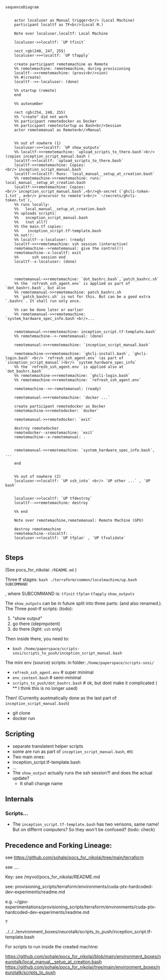 
```mermaid
sequenceDiagram


    actor localuser as Manual trigger<br/> (Local Machine)
    participant localtf as TF<br/>(Local M.)

    Note over localuser,localtf: Local Machine

    localuser->>localtf: `UP tfinit`

    rect rgb(240, 247, 255)
    localuser->>+localtf: `UP tfapply`

    create participant remotemachine as Remote
    %% remotemachine: remotemachine, during provisioning
    localtf-->>remotemachine: (provi<br/>sion)
    %% #(create)
    localtf-->>-localuser: (done)

    %% startup (remote)
    end

    %% autonumber

    rect rgb(254, 240, 255)
    %% "create" did not work
    %% participant remotedocker as Docker
    %% participant remotestartup as Bash<br/>Session
    actor remotemanual as Remote<br/>Manual


    %% out of nowhere (1)
    localuser->>+localtf: `UP show_outputs`
    %% localtf->>remotemachine: `upload_scripts_to_there.bash`<br/> (copies inception_script_manual.bash )
    localtf->>localtf: `upload_scripts_to_there.bash`
    localtf->>remotemachine: Copies:<br/>`inception_script_manual.bash`
    localtf->>localtf: Runs: `local_manual__setup_at_creation.bash`
    %% remotemachine->>remotemachine: runs: local_manual__setup_at_creation.bash
    localtf->>remotemachine: Copies:<br/>`inception_script_manual.bash`,<br/>gh-secret (`ghcli-token-1.txt`, a<br/> precursor to remote's<br/> `~/secrets/ghcli-token.txt`),
    %% runs locally:
    %%   local_manual__setup_at_creation.bash
    %% uploads scripts:
    %%   inception_script_manual.bash
    %%   (not all?)
    %% the main.tf copies:
    %%    inception_script.tf-template.bash
    %% not!!:
    %% localtf--x-localuser: (ready)
    localtf->>+remotemachine: ssh session (interactive)
    remotemachine-->remotemanual: give the control(!)
    remotemachine--x-localtf: exit
    %%      ssh session end
    localtf--x-localuser: (done)



    remotemanual->>remotemachine: `dot_bashrc.bash`,`patch_bashrc.sh`
    %% the `refresh_ssh_agent.env` is applied as part of `dot_bashrc.bash`, but also 
    %% remotemanual->>remotemachine: patch_bashrc.sh
    %% `patch_bashrc.sh` is not for this. But can be a good extra `.bashrc`. It shall run only once.

    %% can be done later or earlier
    %% remotemanual->>remotemachine: `system_hardware_spec_info.bash`<br/>...


    remotemanual->>remotemachine: inception_script.tf-template.bash`
    %% remotemachine-->-remotemanual: (done)

    remotemanual->>+remotemachine: `inception_script_manual.bash`

    remotemachine->>remotemachine: `ghcli-install.bash`, `ghcli-login.bash` <br/> `refresh_ssh_agent.env` (as part of `inception_script_manual`)<br/> `system_hardware_spec_info`
    %% the `refresh_ssh_agent.env` is applied also at `dot_bashrc.bash`
    %% remotemachine->>remotemachine: `ghcli-login.bash`
    %% remotemachine->>remotemachine: `refresh_ssh_agent.env`

    remotemachine-->>-remotemanual: (ready)

    remotemanual->>+remotemachine: `docker ...`

    create participant remotedocker as Docker
    remotemachine->>remotedocker: `docker`

    remotemanual->>remotedocker: `exit`

    destroy remotedocker
    remotedocker--xremotemachine: `exit`
    remotemachine--x-remotemanual: .


    remotemanual->>remotemachine: `system_hardware_spec_info.bash`, ...

    end


    %% out of nowhere (2)
    localuser->>localtf: `UP ssh_into` <br/> `UP other ...` , `UP bash`


    localuser->>localtf: `UP tfdestroy`
    localtf-->>remotemachine: destroy

    %% end

    Note over remotemachine,remotemanual: Remote Machine (GPU)

    destroy remotemachine
    remotemachine--xlocaltf: .
    localuser->>localtf: `UP tfplan` , `UP tfvalidate`


```
<!-- https://mermaid.js.org/syntax/sequenceDiagram.html -->

## Steps
(See pocs_for_nikolai: `/README.md` )

Three tf stages: `bash ./terraform/common/localmachine/up.bash  SUBCOMMAND`

, where SUBCOMMAND is:
  `tfinit`
  `tfplan`
  `tfapply`
  `show_outputs`


The `show_outputs` can be in future split into three parts: (and also renamed.).
The Three post-tf scripts: (todo):
1. "show output"
2. go there (idepmpotent)
3. do there (light: `ssh` only)

Then inside there, you need to:
* `bash /home/paperspace/scripts-sosi/scripts_to_push/inception_script_manual.bash`

The mini env (source) scripts: in folder: `/home/paperspace/scripts-sosi/`
*  `refresh_ssh_agent.env`    # super minimal
*  `env_context.bash`         # semi-minimal
*  `scripts_to_push/dot_bashrc.bash`   # ok, but dont make it complicated ( ** I think this is no longer used)


Then! (Currenlty auotmatically done as the last part of `inception_script_manual.bash`)
* git clone
* docker run

## Scripting
* separate translatent helper scripts
* some are run as part of `inception_script_manual.bash`, etc
* Two main ones:
* inception_script.tf-template.bash
* ...
* The `show_output` actually runs the ssh session?! and does the actual update?
    * It shall change name

## Internals
### Scripts...
* The `inception_script.tf-template.bash` has two verisons, same name! But on differnt computers? So they won't be confused? (todo: check)

## Precedence and Forking Lineage:

see https://github.com/sohale/pocs_for_nikolai/tree/main/terraform




see ....



Key: see
/myvol/pocs_for_nikolai/README.md

see:
provisioning_scripts/terraform/environments/cuda-ptx-hardcoded-dev-experiments/readme.md

e.g.
~/gpu-experimentations/provisioning_scripts/terraform/environments/cuda-ptx-hardcoded-dev-experiments/readme.md

?

../../../environment_boxes/neurotalk/scripts_to_push/inception_script.tf-template.bash

For scripts to run inside the created machine:

https://github.com/sohale/pocs_for_nikolai/blob/main/environment_boxes/neurotalk/local_manual__setup_at_creation.bash
https://github.com/sohale/pocs_for_nikolai/tree/main/environment_boxes/neurotalk/scripts_to_push


